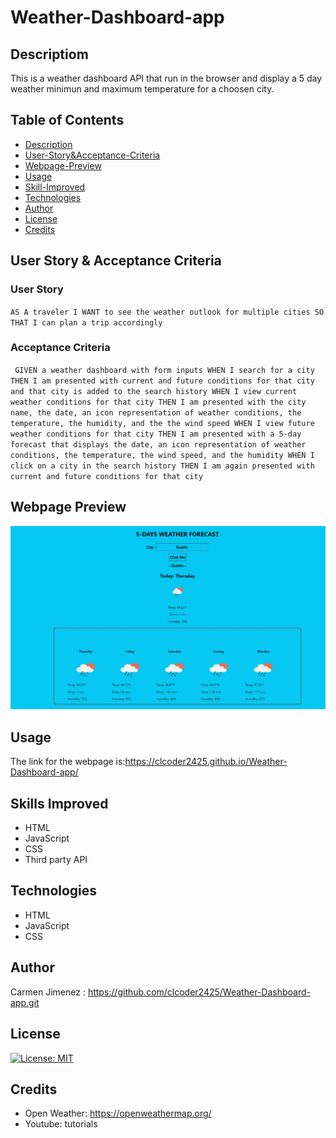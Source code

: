 # Weather-Dashboard-app

## Descriptiom
This is a weather dashboard API that run in the browser and display a 5 day weather minimun and maximum temperature for a choosen city.

## Table of Contents
- [Description](#Description)
- [User-Story&Acceptance-Criteria](#User-Story-&-Acceptance-Criteria)
- [Webpage-Preview](#Webpage-Preview)
- [Usage](#Usage)
- [Skill-Improved](#Skill-Improved)
- [Technologies](#Technologies)
- [Author](#Author)
- [License](#license)
- [Credits](#credits)

## User Story & Acceptance Criteria

### User Story
`AS A traveler
I WANT to see the weather outlook for multiple cities
SO THAT I can plan a trip accordingly`

### Acceptance Criteria
` GIVEN a weather dashboard with form inputs
WHEN I search for a city
THEN I am presented with current and future conditions for that city and that city is added to the search history
WHEN I view current weather conditions for that city
THEN I am presented with the city name, the date, an icon representation of weather conditions, the temperature, the humidity, and the the wind speed
WHEN I view future weather conditions for that city
THEN I am presented with a 5-day forecast that displays the date, an icon representation of weather conditions, the temperature, the wind speed, and the humidity
WHEN I click on a city in the search history
THEN I am again presented with current and future conditions for that city`


## Webpage Preview
![webpage-preview](./images/weatherapp.JPG)


## Usage
The link for the webpage is:https://clcoder2425.github.io/Weather-Dashboard-app/

## Skills Improved

- HTML 
- JavaScript
- CSS
- Third party API
## Technologies
- HTML 
- JavaScript
- CSS

## Author
 Carmen Jimenez : https://github.com/clcoder2425/Weather-Dashboard-app.git
 
 ## License
  [![License: MIT](https://img.shields.io/badge/License-MIT-yellow.svg)](https://opensource.org/licenses/MIT)

## Credits
- Open Weather: https://openweathermap.org/
- Youtube: tutorials